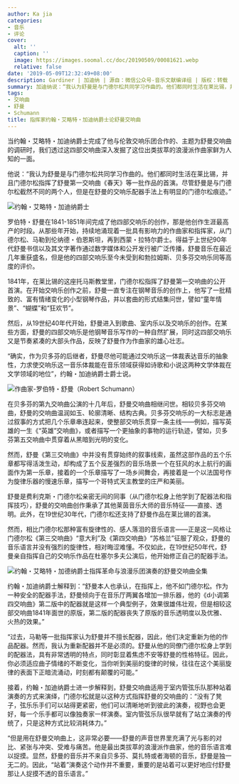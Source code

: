 ```yaml
---
author: Ka jia
categories:
- 音乐
- 评论
cover:
  alt: ''
  caption: ''
  image: https://images.soomal.cc/doc/20190509/00081621.webp
  relative: false
date: '2019-05-09T12:32:49+08:00'
description: Gardiner | 加迪纳 | 源自：微信公众号-音乐文献编译组 | 版权：转载 |  平均/总评分：00.00/0
summary: 加迪纳说：“我认为舒曼是与门德尔松共同学习作曲的。他们都同时生活在莱比锡，并且门德尔松指挥了舒曼第一交响曲《春天》等一批作品的首演。尽管舒曼是与门德尔松截然不同的两个人，但是在舒曼的交响乐配器手法上有明显的门德尔松痕迹。”
tags:
- 交响曲
- 舒曼
- Schumann
title: 指挥家约翰・艾略特・加迪纳爵士论舒曼交响曲
---
```


当约翰・艾略特・加迪纳爵士完成了他与伦敦交响乐团合作的、主题为舒曼交响曲的调研时，我们透过这四部交响曲深入发掘了这位出类拔萃的浪漫派作曲家鲜为人知的一面。

他说：“我认为舒曼是与门德尔松共同学习作曲的。他们都同时生活在莱比锡，并且门德尔松指挥了舒曼第一交响曲《春天》等一批作品的首演。尽管舒曼是与门德尔松截然不同的两个人，但是在舒曼的交响乐配器手法上有明显的门德尔松痕迹。”

![约翰・艾略特・加迪纳爵士](https://images.soomal.cc/doc/20190509/00081621.webp)





罗伯特・舒曼在1841-1851年间完成了他四部交响乐的创作，那是他创作生涯最高产的时段。从那些年开始，持续地涌现着一批具有影响力的作曲家和指挥家，从门德尔松、马勒到伦纳德・伯恩斯坦，再到西蒙・拉特尔爵士。得益于上世纪90年代舒曼书信以及其文字著作通过数字媒体和公开发行被广泛传播，舒曼音乐在最近几年重获盛名，但是他的四部交响乐至今未受到和勃拉姆斯、贝多芬交响乐同等高度的评价。

1841年，在莱比锡的这座托马斯教堂里，门德尔松指挥了舒曼第一交响曲的公开首演。在开始交响乐创作之前，舒曼一直专注在钢琴音乐的创作上，他写了一批精致的、富有情绪变化的小型钢琴作品，并以套曲的形式结集问世，譬如“童年情景”、“蝴蝶”和“狂欢节”。

然后，从19世纪40年代开始，舒曼进入到歌曲、室内乐以及交响乐的创作。在某些方面，舒曼的四部交响乐是他钢琴音乐写作的一种自然扩展，同时这四部交响乐又是节奏紧凑的大部头作品，反映了舒曼作为作曲家的雄心壮志。

“确实，作为贝多芬的后继者，舒曼尽他可能通过交响乐这一体裁表达音乐的抽象性，力求使交响乐这一音乐体裁能在音乐领域获得如诗歌和小说这两种文学体裁在文学领域的地位”，约翰・加迪纳爵士爵士说。

![作曲家-罗伯特・舒曼（Robert Schumann）](https://images.soomal.cc/doc/20160417/00059998.webp)





在贝多芬的第九交响曲公演的十几年后，舒曼交响曲相继问世。相较贝多芬交响曲，舒曼的交响曲温润如玉、轮廓清晰、结构古典。贝多芬交响乐的一大标志是通过叙事的方式把几个乐章串连起来，使整部交响乐贯穿一条主线――例如，描写英雄的一生《“英雄”交响曲》，或者描写一个更抽象的事物的运行轨迹，譬如，贝多芬第五交响曲中贯穿着从黑暗到光明的变化。

然而，舒曼《第三交响曲》中并没有贯穿始终的叙事线索，虽然这部作品的五个乐章都写得活泼生动，却构成了五个反差强烈的音乐场景一个在狂风的水上航行的画面作为第一乐章，接着的一个乐章描写了一场乡间舞会，再接着是一个以法国号作为旋律乐器的慢速乐章，描写一个哥特式天主教堂的庄严和美丽。

舒曼是费利克斯・门德尔松亲密无间的同事（从门德尔松身上他学到了配器法和指挥技巧），舒曼的交响曲创作秉承了其他莱茵音乐大师的音乐特征――直接、透明。此外，在19世纪30年代，门德尔松还支持了舒曼作品在莱比锡的首演。

然而，相比门德尔松那种富有旋律性的、感人落泪的音乐语言――正是这一风格让门德尔松《第三交响曲》“意大利”及《第四交响曲》“苏格兰”征服了观众，舒曼的音乐语言并没有强烈的旋律性，相对晦涩难懂。不仅如此，在19世纪50年代，舒曼亲自指挥自己的交响乐作品在杜塞尔多夫公演后，他开始修正自己的配器手法。

![约翰・艾略特・加德纳爵士指挥革命与浪漫乐团演奏的舒曼交响曲全集](https://images.soomal.cc/doc/20190509/00081620_01.webp)





约翰・加迪纳爵士解释到：“舒曼本人也承认，在指挥上，他不如门德尔松。作为一种安全的配器手法，舒曼倾向于在音乐厅两翼各增加一排乐器，他的《d小调第四交响曲》第二版中的配器就是这样一个典型例子，效果很雄伟壮观，但是相较这部交响曲1841年面世的原版，第二版的配器丧失了原版的音乐透明度以及优雅、火热的效果。”

“过去，马勒等一批指挥家认为舒曼并不擅长配器，因此，他们决定重新为他的作品配器。然而，我认为重新配器并不是必须的。舒曼从他的同僚门德尔松身上学到的配器法，具有非常透明的特点，同时彰显着焦虑不安等舒曼的性格特征。因此，你必须适应曲子情绪的不断变化，当你听到美丽的旋律的时候，往往在这个美丽旋律的表面下正暗流涌动，时刻都有颠覆的可能。”

接着，约翰・加迪纳爵士进一步解释到，舒曼交响曲适用于室内管弦乐队那种站着演奏的方式来演绎，门德尔松就是以这种方式指挥舒曼的交响曲的：“没有了凳子，弦乐乐手们可以站得更紧密，他们可以清晰地听到彼此的演奏，视野也会更好，每一个乐手都可以像独奏家一样演奏。室内管弦乐队很早就有了站立演奏的传统了，只是这种方式比较消耗体力。”

“但是用在舒曼交响曲上，这非常必要――舒曼的声音世界里充满了光与影的对比、紧张与冲突、受难与痛苦。他是最出类拔萃的浪漫派作曲家，他的音乐语言难以捉摸。显然，舒曼的音乐并不来自贝多芬、莫扎特或者海顿的音乐，舒曼是独一无二的。因此，“站着”演奏这个动作并不重要，重要的是站着可以更好地应付舒曼那让人捉摸不透的音乐语言。”
